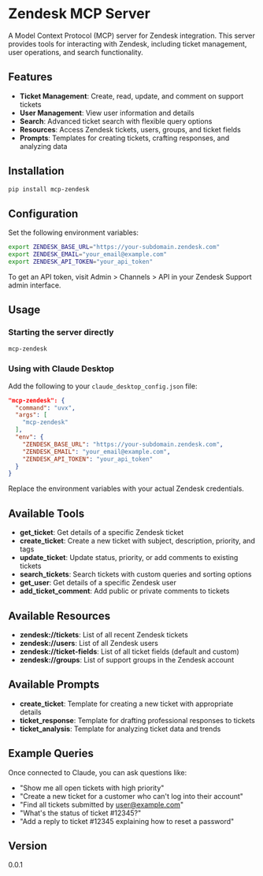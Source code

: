 # Zendesk MCP Server

A Model Context Protocol (MCP) server for Zendesk integration. This server provides tools for interacting with Zendesk, including ticket management, user operations, and search functionality.

## Features

- **Ticket Management**: Create, read, update, and comment on support tickets
- **User Management**: View user information and details
- **Search**: Advanced ticket search with flexible query options
- **Resources**: Access Zendesk tickets, users, groups, and ticket fields
- **Prompts**: Templates for creating tickets, crafting responses, and analyzing data

## Installation

```bash
pip install mcp-zendesk
```

## Configuration

Set the following environment variables:

```bash
export ZENDESK_BASE_URL="https://your-subdomain.zendesk.com"
export ZENDESK_EMAIL="your_email@example.com"
export ZENDESK_API_TOKEN="your_api_token"
```

To get an API token, visit Admin > Channels > API in your Zendesk Support admin interface.

## Usage

### Starting the server directly

```bash
mcp-zendesk
```

### Using with Claude Desktop

Add the following to your `claude_desktop_config.json` file:

```json
"mcp-zendesk": {
  "command": "uvx",
  "args": [
    "mcp-zendesk"
  ],
  "env": {
    "ZENDESK_BASE_URL": "https://your-subdomain.zendesk.com",
    "ZENDESK_EMAIL": "your_email@example.com",
    "ZENDESK_API_TOKEN": "your_api_token"
  }
}
```

Replace the environment variables with your actual Zendesk credentials.

## Available Tools

* **get_ticket**: Get details of a specific Zendesk ticket
* **create_ticket**: Create a new ticket with subject, description, priority, and tags
* **update_ticket**: Update status, priority, or add comments to existing tickets
* **search_tickets**: Search tickets with custom queries and sorting options
* **get_user**: Get details of a specific Zendesk user
* **add_ticket_comment**: Add public or private comments to tickets

## Available Resources

* **zendesk://tickets**: List of all recent Zendesk tickets
* **zendesk://users**: List of all Zendesk users
* **zendesk://ticket-fields**: List of all ticket fields (default and custom)
* **zendesk://groups**: List of support groups in the Zendesk account

## Available Prompts

* **create_ticket**: Template for creating a new ticket with appropriate details
* **ticket_response**: Template for drafting professional responses to tickets
* **ticket_analysis**: Template for analyzing ticket data and trends

## Example Queries

Once connected to Claude, you can ask questions like:

- "Show me all open tickets with high priority"
- "Create a new ticket for a customer who can't log into their account"
- "Find all tickets submitted by user@example.com"
- "What's the status of ticket #12345?"
- "Add a reply to ticket #12345 explaining how to reset a password"

## Version

0.0.1
